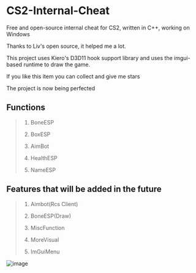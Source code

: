 # CS2-Internal-Cheat
Free and open-source internal cheat for CS2, written in C++, working on Windows

Thanks to Liv's open source, it helped me a lot.

This project uses Kiero's D3D11 hook support library and uses the imgui-based runtime to draw the game.

If you like this item you can collect and give me stars

The project is now being perfected

## Functions

> 1. BoneESP
>
> 2. BoxESP
>
> 3. AimBot
>
> 4. HealthESP
>
> 5. NameESP

## Features that will be added in the future

> 1. Aimbot(Rcs Client)
>
> 2. BoneESP(Draw)
>
> 3. MiscFunction
>
> 4. MoreVisual
>
> 5. ImGuiMenu

![image](https://github.com/MitilcC/CS2-Internal-Cheat/blob/main/2.png)
